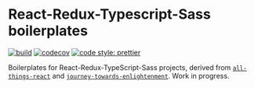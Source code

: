 # React-Redux-Typescript-Sass boilerplates


[![build](https://github.com/zw627/react-redux-typescript-sass-boilerplates/workflows/build/badge.svg)](https://github.com/zw627/react-redux-typescript-sass-boilerplates/actions?query=workflow%3Abuild)
[![codecov](https://codecov.io/gh/zw627/react-redux-typescript-sass-boilerplates/branch/master/graph/badge.svg?token=OsVLx0rz4f)](https://codecov.io/gh/zw627/react-redux-typescript-sass-boilerplates)
[![code style: prettier](https://img.shields.io/badge/code_style-prettier-ff69b4.svg)](https://github.com/prettier/prettier)

Boilerplates for React-Redux-TypeScript-Sass projects, derived from [`all-things-react`](https://github.com/zw627/all-things-react) and [`journey-towards-enlightenment`](https://github.com/zw627/journey-towards-enlightenment). Work in progress.
